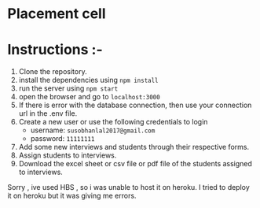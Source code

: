 # Placement cell


# Instructions :-
1. Clone the repository.
2. install the dependencies using `npm install`
3. run the server using `npm start`
4. open the browser and go to `localhost:3000`
5. If there is error with the database connection, then use your connection url in the .env file.
6. Create a new user or use the following credentials to login
    - username: `susobhanlal2017@gmail.com`
    - password: `11111111`
7. Add some new interviews and students through their respective forms.
8. Assign students to interviews.
9. Download the excel sheet or csv file or pdf file of the students assigned to interviews.


Sorry , ive used HBS , so i was unable to host it on heroku. I tried to deploy it on heroku but it was giving me errors.

